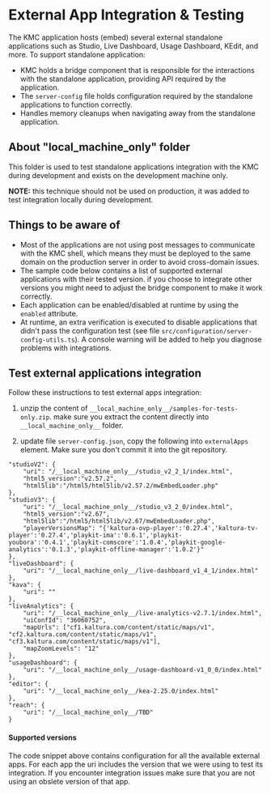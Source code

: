 # External App Integration & Testing
The KMC application hosts (embed) several external standalone applications such as Studio, Live Dashboard, Usage Dashboard, KEdit, and more. To support standalone application:
- KMC holds a bridge component that is responsible for the interactions with the standalone application, providing API required by the application.
- The `server-config` file holds configuration required by the standalone applications to function correctly.
-  Handles memory cleanups when navigating away from the standalone application.

## About "__local_machine_only__" folder
This folder is used to test standalone applications integration with the KMC during development and exists on the development machine only.

**NOTE:** this technique should not be used on production, it was added to test integration locally during development.

## Things to be aware of
- Most of the applications are not using post messages to communicate with the KMC shell, which means they must be deployed to the same domain on the production server in order to avoid cross-domain issues.
- The sample code below contains a list of supported external applications with their tested version. if you choose to integrate other versions you might need to adjust the bridge component to make it work correctly.
- Each application can be enabled/disabled at runtime by using the `enabled` attribute.
- At runtime, an extra verification is executed to disable applications that didn't pass the configuration test (see file `src/configuration/server-config-utils.ts`). A console warning will be added to help you diagnose problems with integrations.

## Test external applications integration
Follow these instructions to test external apps integration:

1. unzip the content of `__local_machine_only__/samples-for-tests-only.zip`. make sure you extract the content directly into `__local_machine_only__` folder.

2. update file `server-config.json`, copy the following into `externalApps` element. Make sure you don't commit it into the git repository.

```
"studioV2": {
    "uri": "/__local_machine_only__/studio_v2_2_1/index.html",
    "html5_version":"v2.57.2",
    "html5lib":"/html5/html5lib/v2.57.2/mwEmbedLoader.php"
},
"studioV3": {
    "uri": "/__local_machine_only__/studio_v3_2_0/index.html",
    "html5_version":"v2.67",
    "html5lib":"/html5/html5lib/v2.67/mwEmbedLoader.php",
    "playerVersionsMap": "{'kaltura-ovp-player':'0.27.4','kaltura-tv-player':'0.27.4','playkit-ima':'0.6.1','playkit-youbora':'0.4.1','playkit-comscore':'1.0.4','playkit-google-analytics':'0.1.3','playkit-offline-manager':'1.0.2'}"       
},
"liveDashboard": {
    "uri": "/__local_machine_only__/live-dashboard_v1_4_1/index.html"
},
"kava": {
    "uri": ""
},
"liveAnalytics": {
    "uri": "/__local_machine_only__/live-analytics-v2.7.1/index.html",
    "uiConfId": "36060752",
    "mapUrls": ["cf1.kaltura.com/content/static/maps/v1", "cf2.kaltura.com/content/static/maps/v1", "cf3.kaltura.com/content/static/maps/v1"],
    "mapZoomLevels": "12"
},
"usageDashboard": {
    "uri": "/__local_machine_only__/usage-dashboard-v1_0_0/index.html"
},
"editor": {
    "uri": "/__local_machine_only__/kea-2.25.0/index.html"
},
"reach": {
    "uri": "/__local_machine_only__/TBD"
}
```

#### Supported versions

The code snippet above contains configuration for all the available external apps. For each app the uri includes the version that we were using to test its integration. If you encounter integration issues make sure that you are not using an obslete version of that app.  
